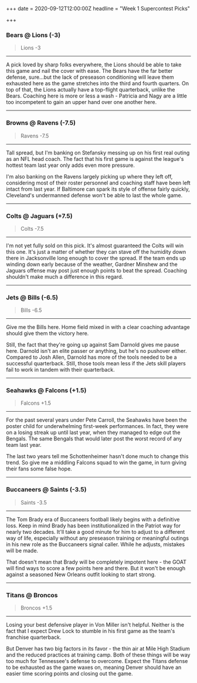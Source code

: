 +++
date = 2020-09-12T12:00:00Z
headline = "Week 1 Supercontest Picks"

+++
### Bears @ Lions (-3)

> Lions -3

***

A pick loved by sharp folks everywhere, the Lions should be able to take this game and nail the cover with ease.  The Bears have the far better defense, sure...but the lack of preseason conditioning will leave them exhausted here as the game stretches into the third and fourth quarters. On top of that, the Lions actually have a top-flight quarterback, unlike the Bears. Coaching here is more or less a wash - Patricia and Nagy are a little too incompetent to gain an upper hand over one another here.

***

### Browns @ Ravens (-7.5)

> Ravens -7.5

***

Tall spread, but I'm banking on Stefansky messing up on his first real outing as an NFL head coach. The fact that his first game is against the league's hottest team last year only adds even more pressure.

I'm also banking on the Ravens largely picking up where they left off, considering most of their roster personnel and coaching staff have been left intact from last year. If Baltimore can spark its style of offense fairly quickly, Cleveland's undermanned defense won't be able to last the whole game.

***

### Colts @ Jaguars (+7.5)

> Colts -7.5

***

I'm not yet fully sold on this pick. It's almost guaranteed the Colts will win this one. It's just a matter of whether they can stave off the humidity down there in Jacksonville long enough to cover the spread. If the team ends up winding down early because of the weather, Gardner Minshew and the Jaguars offense may post just enough points to beat the spread. Coaching shouldn't make much a difference in this regard.

***

### Jets @ Bills (-6.5)

> Bills -6.5

***

Give me the Bills here. Home field mixed in with a clear coaching advantage should give them the victory here.

Still, the fact that they're going up against Sam Darnold gives me pause here. Darnold isn't an elite passer or anything, but he's no pushover either. Compared to Josh Allen, Darnold has more of the tools needed to be a successful quarterback. Still, those tools mean less if the Jets skill players fail to work in tandem with their quarterback.

***

### Seahawks @ Falcons (+1.5)

> Falcons +1.5

***

For the past several years under Pete Carroll, the Seahawks have been the poster child for underwhelming first-week performances. In fact, they were on a losing streak up until last year, when they managed to edge out the Bengals. The same Bengals that would later post the worst record of any team last year.

The last two years tell me Schottenheimer hasn't done much to change this trend. So give me a middling Falcons squad to win the game, in turn giving their fans some false hope.

***

### Buccaneers @ Saints (-3.5)

> Saints -3.5

***

The Tom Brady era of Buccaneers football likely begins with a definitive loss. Keep in mind Brady has been institutionalized in the Patriot way for nearly two decades. It'll take a good minute for him to adjust to a different way of life, especially without any preseason training or meaningful outings in his new role as the Buccaneers signal caller. While he adjusts, mistakes will be made.

That doesn't mean that Brady will be completely impotent here - the GOAT will find ways to score a few points here and there. But it won't be enough against a seasoned New Orleans outfit looking to start strong.

***

### Titans @ Broncos

> Broncos +1.5

***

Losing your best defensive player in Von Miller isn't helpful. Neither is the fact that I expect Drew Lock to stumble in his first game as the team's franchise quarterback.

But Denver has two big factors in its favor - the thin air at Mile High Stadium and the reduced practices at training camp. Both of these things will be way too much for Tennessee's defense to overcome. Expect the Titans defense to be exhausted as the game waxes on, meaning Denver should have an easier time scoring points and closing out the game.   